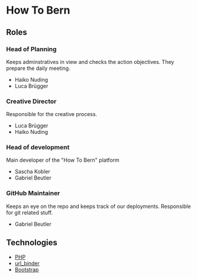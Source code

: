 # How To Bern

## Roles

### Head of Planning
Keeps adminstratives in view and checks the action objectives. They prepare the daily meeting.
- Haiko Nuding
- Luca Brügger

### Creative Director
Responsible for the creative process.
- Luca Brügger
- Haiko Nuding

### Head of development
Main developer of the "How To Bern" platform
- Sascha Kobler
- Gabriel Beutler

### GitHub Maintainer
Keeps an eye on the repo and keeps track of our deployments. Responsible for git related stuff.
- Gabriel Beutler

## Technologies
- [PHP](https://www.php.net/)
- [url_binder](https://github.com/2e12/wcms.url_binder)
- [Bootstrap](https://getbootstrap.com/)
